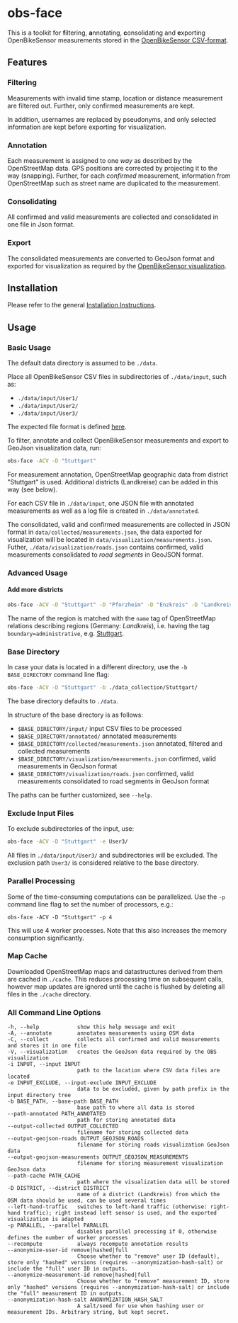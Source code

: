 # obs-face

This is a toolkit for **f**iltering, **a**nnotating, **c**onsolidating and **e**xporting OpenBikeSensor measurements stored in the
[OpenBikeSensor CSV-format](https://github.com/openbikesensor/OpenBikeSensorFirmware/blob/master/docs/software/firmware/csv_format.md).


## Features

### Filtering

Measurements with invalid time stamp, location or distance measurement are filtered out. Further, only confirmed measurements are kept.

In addition, usernames are replaced by pseudonyms, and only selected information are kept before exporting for visualization.

### Annotation

Each measurement is assigned to one _way_ as described by the OpenStreetMap data. GPS positions are corrected by 
projecting it to the way (snapping). Further, for each *confirmed* measurement, information from OpenStreetMap such as street name are duplicated to the measurement.

### Consolidating

All confirmed and valid measurements are collected and consolidated in one file in Json format.

### Export

The consolidated measurements are converted to GeoJson format and exported for visualization as required by the [OpenBikeSensor visualization](https://github.com/openbikesensor/OpenBikeSensor-Scripts/blob/main/visualization/README.md).

## Installation

Please refer to the general [Installation Instructions](../README.md).

## Usage

### Basic Usage

The default data directory is assumed to be `./data`.

Place all OpenBikeSensor CSV files in subdirectories of `./data/input`, such as:

* `./data/input/User1/`
* `./data/input/User2/`
* `./data/input/User3/`

The expected file format is defined [here](https://github.com/openbikesensor/OpenBikeSensorFirmware/blob/master/docs/software/firmware/csv_format.md). 

To filter, annotate and collect OpenBikeSensor measurements and export to GeoJson visualization data, run:

```bash
obs-face -ACV -D "Stuttgart"
```

For measurement annotation, OpenStreetMap geographic data from district
"Stuttgart" is used. Additional districts (Landkreise) can be added in this way
(see below).

For each CSV file in `./data/input`, one JSON file with annotated measurements as well as a log file is created in `./data/annotated`.

The consolidated, valid and confirmed measurements are collected in JSON format
in `data/collected/measurements.json`, the data exported for visualization will
be located in `data/visualization/measurements.json`. Futher,
`./data/visualization/roads.json` contains confirmed, valid measurements
consolidated to *road segments* in GeoJSON format.

### Advanced Usage

#### Add more districts

```bash
obs-face -ACV -D "Stuttgart" -D "Pforzheim" -D "Enzkreis" -D "Landkreis Böblingen" -D "Landkreis Ludwigsburg" -D "Rems-Murr-Kreis" -D "Landkreis Esslingen"`
```

The name of the region is matched with the `name` tag of OpenStreetMap
relations describing regions (Germany: *Landkreis*), i.e. having the tag
`boundary=administrative`, e.g.
[Stuttgart](https://www.openstreetmap.org/relation/2793104). 

### Base Directory

In case your data is located in a different directory, use the `-b
BASE_DIRECTORY` command line flag:

```bash
obs-face -ACV -D "Stuttgart" -b ./data_collection/Stuttgart/
```

The base directory defaults to `./data`. 

In structure of the base directory is as follows:

* `$BASE_DIRECTORY/input/` input CSV files to be processed
* `$BASE_DIRECTORY/annotated/` annotated measurements
* `$BASE_DIRECTORY/collected/measurements.json` annotated, filtered and collected measurements
* `$BASE_DIRECTORY/visualization/measurements.json` confirmed, valid measurements in GeoJson format 
* `$BASE_DIRECTORY/visualization/roads.json` confirmed, valid measurements consolidated to road segments in GeoJson format

The paths can be further customized, see `--help`.

### Exclude Input Files

To exclude subdirectories of the input, use:

```bash
obs-face -ACV -D "Stuttgart" -e User3/
```

All files in `./data/input/User3/` and subdirectories will be excluded. The
exclusion path `User3/` is considered relative to the base directory.

### Parallel Processing

Some of the time-consuming computations can be parallelized. Use the `-p`
command line flag to set the number of processors, e.g.:

```
obs-face -ACV -D "Stuttgart" -p 4
```

This will use 4 worker processes. Note that this also increases the memory
consumption significantly. 

### Map Cache

Downloaded OpenStreetMap maps and datastructures derived from them are cached
in `./cache`.  This reduces processing time on subsequent calls, however map
updates are ignored until the cache is flushed by deleting all files in the
`./cache` directory.

### All Command Line Options

```
-h, --help            show this help message and exit
-A, --annotate        annotates measurements using OSM data
-C, --collect         collects all confirmed and valid measurements and stores it in one file
-V, --visualization   creates the GeoJson data required by the OBS visualization
-i INPUT, --input INPUT
                      path to the location where CSV data files are located
-e INPUT_EXCLUDE, --input-exclude INPUT_EXCLUDE
                      data to be excluded, given by path prefix in the input directory tree
-b BASE_PATH, --base-path BASE_PATH
                      base path to where all data is stored
--path-annotated PATH_ANNOTATED
                      path for storing annotated data
--output-collected OUTPUT_COLLECTED
                      filename for storing collected data
--output-geojson-roads OUTPUT_GEOJSON_ROADS
                      filename for storing roads visualization GeoJson data
--output-geojson-measurements OUTPUT_GEOJSON_MEASUREMENTS
                      filename for storing measurement visualization GeoJson data
--path-cache PATH_CACHE
                      path where the visualization data will be stored
-D DISTRICT, --district DISTRICT
                      name of a district (Landkreis) from which the OSM data should be used, can be used several times
--left-hand-traffic   switches to left-hand traffic (otherwise: right-hand traffic); right instead left sensor is used, and the exported visualization is adapted
-p PARALLEL, --parallel PARALLEL
                      disables parallel processing if 0, otherwise defines the number of worker processes
--recompute           always recompute annotation results
--anonymize-user-id remove|hashed|full
                      Choose whether to "remove" user ID (default), store only "hashed" versions (requires --anonymization-hash-salt) or include the "full" user ID in outputs.
--anonymize-measurement-id remove|hashed|full
                      Choose whether to "remove" measurement ID, store only "hashed" versions (requires --anonymization-hash-salt) or include the "full" measurement ID in outputs.
--anonymization-hash-salt ANONYMIZATION_HASH_SALT
                      A salt/seed for use when hashing user or measurement IDs. Arbitrary string, but kept secret.

```

